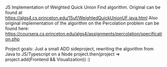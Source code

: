 JS Implementation of Weighted Quick Union Find algorithm.
Original can be found at https://algs4.cs.princeton.edu/15uf/WeightedQuickUnionUF.java.html
Also original implementation of the algorithm on the Percolation problem can be found here: https://coursera.cs.princeton.edu/algs4/assignments/percolation/specification.php

Project goals: Just a small ADD sideproject, rewriting the algorithm from Java to JS/Typescript on a Node project.then(project => project.add(Frontend && Visualization)) :)

